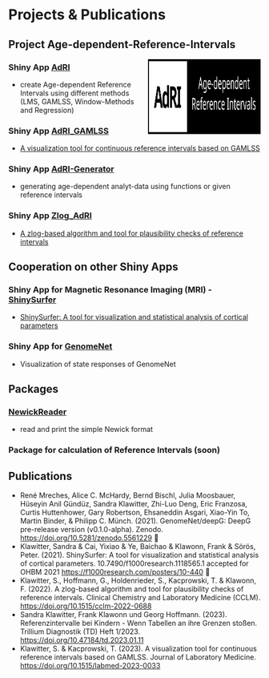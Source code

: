 # Projects & Publications

## Project Age-dependent-Reference-Intervals
<img src="./Logo.svg" width="225px" height="150px" align="right"/>

### Shiny App [AdRI](https://github.com/SandraKla/AdRI)
- create Age-dependent Reference Intervals using different methods (LMS, GAMLSS, Window-Methods and Regression) 

### Shiny App [AdRI_GAMLSS](https://github.com/SandraKla/AdRI_GAMLSS)
- [A visualization tool for continuous reference intervals based on GAMLSS](https://www.degruyter.com/document/doi/10.1515/labmed-2023-0033/html)

### Shiny App [AdRI-Generator](https://github.com/SandraKla/AdRI_Generator)
- generating age-dependent analyt-data using functions or given reference intervals

### Shiny App [Zlog_AdRI](https://github.com/SandraKla/Zlog_AdRI)
- [A zlog-based algorithm and tool for plausibility checks of reference intervals](https://www.degruyter.com/document/doi/10.1515/cclm-2022-0688/html)

## Cooperation on other Shiny Apps

### Shiny App for Magnetic Resonance Imaging (MRI) - [ShinySurfer](https://github.com/SandraKla/ShinySurfer)  
- [ShinySurfer: A tool for visualization and statistical analysis of cortical parameters](https://f1000research.com/posters/10-440)

### Shiny App for [GenomeNet](https://github.com/GenomeNet/GenomeNet-responseViewer)
- Visualization of state responses of GenomeNet

## Packages

### [NewickReader](https://github.com/SandraKla/NewickReader)
- read and print the simple Newick format

### Package for calculation of Reference Intervals (soon)

## Publications

- René Mreches, Alice C. McHardy, Bernd Bischl, Julia Moosbauer, Hüseyin Anil Gündüz, Sandra Klawitter, Zhi-Luo Deng, Eric Franzosa, Curtis Huttenhower, Gary Robertson, Ehsaneddin Asgari, Xiao-Yin To, Martin Binder, & Philipp C. Münch. (2021). GenomeNet/deepG: DeepG pre-release version (v0.1.0-alpha). Zenodo. https://doi.org/10.5281/zenodo.5561229 🧬
- Klawitter, Sandra & Cai, Yixiao & Ye, Baichao & Klawonn, Frank & Sörös, Peter. (2021). ShinySurfer: A tool for visualization and statistical analysis of cortical parameters. 10.7490/f1000research.1118565.1 accepted for OHBM 2021 https://f1000research.com/posters/10-440 🧠
- Klawitter, S., Hoffmann, G., Holdenrieder, S., Kacprowski, T. & Klawonn, F. (2022). A zlog-based algorithm and tool for plausibility checks of reference intervals. Clinical Chemistry and Laboratory Medicine (CCLM). https://doi.org/10.1515/cclm-2022-0688
- Sandra Klawitter, Frank Klawonn und Georg Hoffmann. (2023). Referenzintervalle bei Kindern - Wenn Tabellen an ihre Grenzen stoßen. Trillium Diagnostik (TD) Heft 1/2023. https://doi.org/10.47184/td.2023.01.11
- Klawitter, S. & Kacprowski, T. (2023). A visualization tool for continuous reference intervals based on GAMLSS. Journal of Laboratory Medicine. https://doi.org/10.1515/labmed-2023-0033

